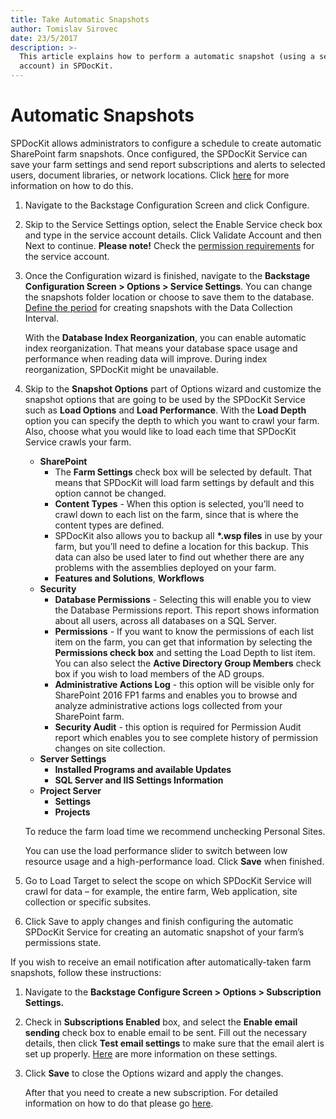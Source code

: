 ```yaml
---
title: Take Automatic Snapshots
author: Tomislav Sirovec
date: 23/5/2017
description: >-
  This article explains how to perform a automatic snapshot (using a service
  account) in SPDocKit.
---
```


# Automatic Snapshots

SPDocKit allows administrators to configure a schedule to create automatic SharePoint farm snapshots. Once configured, the SPDocKit Service can save your farm settings and send report subscriptions and alerts to selected users, document libraries, or network locations. Click [here](../../how-to/subscriptions-and-alerts/create-new-subscription.md) for more information on how to do this.

1. Navigate to the Backstage Configuration Screen and click Configure.
2. Skip to the Service Settings option, select the Enable Service check box and type in the service account details. Click Validate Account and then Next to continue. **Please note!** Check the [permission requirements](../../requirements/sharepoint-on-premises-user-permissions-requirements.md) for the service account.
3. Once the Configuration wizard is finished, navigate to the **Backstage Configuration Screen &gt; Options &gt; Service Settings**. You can change the snapshots folder location or choose to save them to the database. [Define the period](../../get-to-know-spdockit/backstage-screen/options-wizard.md) for creating snapshots with the Data Collection Interval.

   With the **Database Index Reorganization**, you can enable automatic index reorganization. That means your database space usage and performance when reading data will improve. During index reorganization, SPDocKit might be unavailable.

4. Skip to the **Snapshot Options** part of Options wizard and customize the snapshot options that are going to be used by the SPDocKit Service such as **Load Options** and **Load Performance**. With the **Load Depth** option you can specify the depth to which you want to crawl your farm. Also, choose what you would like to load each time that SPDocKit Service crawls your farm.

   * **SharePoint**
     * The **Farm Settings** check box will be selected by default. That means that SPDocKit will load farm settings by default and this option cannot be changed. 
     * **Content Types** - When this option is selected, you’ll need to crawl down to each list on the farm, since that is where the content types are defined.
     * SPDocKit also allows you to backup all **\*.wsp files** in use by your farm, but you’ll need to define a location for this backup. This data can also be used later to find out whether there are any problems with the assemblies deployed on your farm.
     * **Features and Solutions**, **Workflows**
   * **Security**
     * **Database Permissions** - Selecting this will enable you to view the Database Permissions report. This report shows information about all users, across all databases on a SQL Server. 
     * **Permissions** - If you want to know the permissions of each list item on the farm, you can get that information by selecting the **Permissions check box** and setting the Load Depth to list item. You can also select the **Active Directory Group Members** check box if you wish to load members of the AD groups. 
     * **Administrative Actions Log** - this option will be visible only for SharePoint 2016 FP1 farms and enables you to browse and analyze administrative actions logs collected from your SharePoint farm.
     * **Security Audit** - this option is required for Permission Audit report which enables you to see complete history of permission changes on site collection.
   * **Server Settings**
     * **Installed Programs and available Updates**
     * **SQL Server and IIS Settings Information**
   * **Project Server**
     * **Settings**
     * **Projects**  

   To reduce the farm load time we recommend unchecking Personal Sites.

   You can use the load performance slider to switch between low resource usage and a high-performance load. Click **Save** when finished.

5. Go to Load Target to select the scope on which SPDocKit Service will crawl for data – for example, the entire farm, Web application, site collection or specific subsites.
6. Click Save to apply changes and finish configuring the automatic SPDocKit Service for creating an automatic snapshot of your farm’s permissions state.

If you wish to receive an email notification after automatically-taken farm snapshots, follow these instructions:

1. Navigate to the **Backstage Configure Screen &gt; Options &gt; Subscription Settings.**
2. Check in **Subscriptions Enabled** box, and select the **Enable email sending** check box to enable email to be sent. Fill out the necessary details, then click **Test email settings** to make sure that the email alert is set up properly. [Here](../../get-to-know-spdockit/backstage-screen/options-wizard.md) are more information on these settings.
3. Click **Save** to close the Options wizard and apply the changes.

   After that you need to create a new subscription. For detailed information on how to do that please go [here](../../how-to/subscriptions-and-alerts/create-new-subscription.md).

